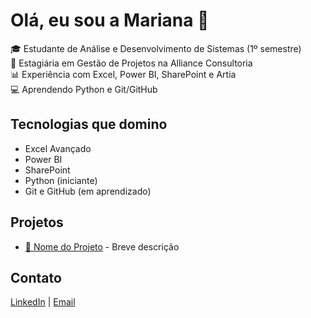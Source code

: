 # Olá, eu sou a Mariana 👋

🎓 Estudante de Análise e Desenvolvimento de Sistemas (1º semestre)  
💼 Estagiária em Gestão de Projetos na Alliance Consultoria  
📊 Experiência com Excel, Power BI, SharePoint e Artia  
💻 Aprendendo Python e Git/GitHub

## Tecnologias que domino
- Excel Avançado
- Power BI
- SharePoint
- Python (iniciante)
- Git e GitHub (em aprendizado)

## Projetos
- [📂 Nome do Projeto](link-do-repositorio) - Breve descrição

## Contato
[LinkedIn](https://www.linkedin.com/in/seuusuario) | [Email](mailto:seuemail@example.com)

